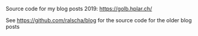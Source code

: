 Source code for my blog posts 2019: https://golb.hplar.ch/

See  https://github.com/ralscha/blog for the source code for the older blog posts